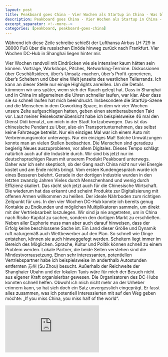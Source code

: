 ```yaml
---
layout: post
title: Peakboard goes China - Vier Wochen als Startup in China - Was bleibt?
description: Peakboard goes China - Vier Wochen als Startup in China - Was bleibt?
excerpt_separator: <!--more-->
categories: [peakboard, peakboard-goes-china]
---
```


Während ich diese Zeile schreibe schießt der Lufthansa Airbus LH 729 in 38000 Fuß über die russischen Einöde hinweg zurück nach Frankfurt. Vier Wochen DC-Hub in Shanghai liegen hinter mir. 

<!--more-->

Vier Wochen randvoll mit Eindrücken wie sie intensiver kaum hätten sein können. Vorträge, Workshops, Pitches, Networking-Termine. 
Diskussionen über Geschäftsideen, über’s Umsatz-machen, über’s Profit-generieren, über’s Scheitern  und über eine Welt jenseits des westlichen Tellerrands. 
Ich kann an dieser Stelle nur einige Highlights anreißen. Um die Details kümmern wir uns später, wenn sich der Rauch gelegt hat.
Dass in Shanghai und in China im allgemeinen die Uhren schneller laufen, war klar. Aber dass sie so schnell laufen hat mich beeindruckt. 
Insbesondere die StartUp-Szene und die Menschen in dem Coworking Space, in dem wir vier Wochen unsere Zelte aufgeschlagen hatten, geben einen atemberaubenden Takt vor. 
Laut meiner Reisekostenübersicht habe ich beispielsweise 46 mal den Dienst Didi benutzt, um mich in der Stadt fortzubewegen. Das ist das chinesische Pendant zu Uber, also ein Transportunternehmen, das selbst keine Fahrzeuge betreibt. 
Nur ein einziges Mal war ich einem Auto mit Verbrennungsmotor unterwegs. Nur ein einziges Mal! Solche Umwälzungen konnte man an vielen Stellen beobachten. Die Menschen sind geradezu begierig Neues auszuprobieren, vor allem Digitales. 
Dieses Tempo schlägt natürlich auch auf die Industrie durch. Wir sind bis jetzt nur im deutschsprachigen Raum mit unserem Produkt Peakboard unterwegs. Daher war ich sehr skeptisch, ob der Gang nach China nicht nur viel Energie kostet und am Ende nichts bringt. 
Vom ersten Kundengespräch wurde ich eines Besseren belehrt. Gerade in der dortigen Industrie wurden in den letzten zwanzig Jahren Vieles durch Menschenhand und wenig durch Effizienz skaliert. Das rächt sich jetzt auch für die Chinesische Wirtschaft. 
Die wiederum hat das erkannt und scheint Produkte zur Digitalisierung mit offenen Armen willkommen zu heißen. Der ideale Nährboden zum richtigen Zeitpunkt für uns.
In den vier Wochen DC-Hub konnte ich bereits genug Kontakte zu Endkunden und möglichen Multiplikatoren sammeln, um direkt mit der Vertriebsarbeit loszulegen. 
Wir sind ja nie angetreten, um in China nach Risiko-Kapital zu suchen, sondern den dortigen Markt zu erschließen. Neben aller Euphorie muss man aber auch darauf hinweisen, dass der Erfolg keine beschlossene Sache ist. 
Ein Land dieser Größe und Dynamik ruft naturgemäß auch Wettbewerber auf den Plan. So schnell wie Dinge entstehen, können sie auch hinweggefegt werden. Scheitern liegt immer im Bereich des Möglichen. 
Sprache, Kultur und Politik können schnell zu einem Problem werden. Lokale Partner, die beide Seiten verstehen sind die Mindestvorrausetzung. Einen sehr interessanten, potentiellen Vertriebspartner habe ich beispielsweise im anderthalb Autostunden entfernten 苏州 (Su Zhou) besucht. 
Außerhalb der Reichweite der Shanghaier Ubahn und der lokalen Taxis wäre für mich der Besuch nicht aus eigener Kraft organisierbar gewesen. Die Organisatoren des DC-Hubs konnten schnell helfen. 
Obwohl ich mich nicht mehr an der Urheber erinnern kann, so hat sich doch ein Satz unvergesslich eingeprägt. Er fasst alles zusammen, was ich potentiell Interessierten mit auf den Weg geben möchte: „If you miss China, you miss half of the world“.

<div class="video-container">
    <iframe src="https://www.youtube.com/embed/8kMY4tWJoBQ" frameborder="0" allow="accelerometer; autoplay; encrypted-media; gyroscope; picture-in-picture" allowfullscreen></iframe>
</div>
